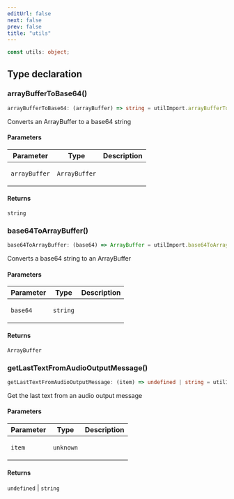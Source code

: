 ```yaml
---
editUrl: false
next: false
prev: false
title: "utils"
---
```


```ts
const utils: object;
```

## Type declaration

### arrayBufferToBase64()

```ts
arrayBufferToBase64: (arrayBuffer) => string = utilImport.arrayBufferToBase64;
```

Converts an ArrayBuffer to a base64 string

#### Parameters

<table>
<thead>
<tr>
<th>Parameter</th>
<th>Type</th>
<th>Description</th>
</tr>
</thead>
<tbody>
<tr>
<td>

`arrayBuffer`

</td>
<td>

`ArrayBuffer`

</td>
<td>

</td>
</tr>
</tbody>
</table>

#### Returns

`string`

### base64ToArrayBuffer()

```ts
base64ToArrayBuffer: (base64) => ArrayBuffer = utilImport.base64ToArrayBuffer;
```

Converts a base64 string to an ArrayBuffer

#### Parameters

<table>
<thead>
<tr>
<th>Parameter</th>
<th>Type</th>
<th>Description</th>
</tr>
</thead>
<tbody>
<tr>
<td>

`base64`

</td>
<td>

`string`

</td>
<td>

</td>
</tr>
</tbody>
</table>

#### Returns

`ArrayBuffer`

### getLastTextFromAudioOutputMessage()

```ts
getLastTextFromAudioOutputMessage: (item) => undefined | string = utilImport.getLastTextFromAudioOutputMessage;
```

Get the last text from an audio output message

#### Parameters

<table>
<thead>
<tr>
<th>Parameter</th>
<th>Type</th>
<th>Description</th>
</tr>
</thead>
<tbody>
<tr>
<td>

`item`

</td>
<td>

`unknown`

</td>
<td>

</td>
</tr>
</tbody>
</table>

#### Returns

`undefined` \| `string`
